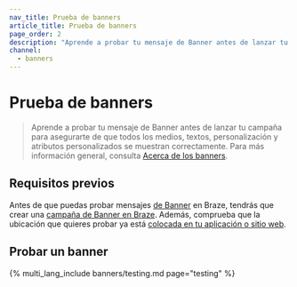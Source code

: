 ```yaml
---
nav_title: Prueba de banners
article_title: Prueba de banners
page_order: 2
description: "Aprende a probar tu mensaje de Banner antes de lanzar tu campaña para asegurarte de que todos los medios, textos, personalización y atributos personalizados se muestran correctamente."
channel:
  - banners
---
```


# Prueba de banners

> Aprende a probar tu mensaje de Banner antes de lanzar tu campaña para asegurarte de que todos los medios, textos, personalización y atributos personalizados se muestran correctamente. Para más información general, consulta [Acerca de los banners]({{site.baseurl}}/user_guide/message_building_by_channel/banners).

## Requisitos previos

Antes de que puedas probar mensajes [de Banner]({{site.baseurl}}/user_guide/message_building_by_channel/banners/creating_campaigns/) en Braze, tendrás que crear una [campaña de Banner en Braze]({{site.baseurl}}/user_guide/message_building_by_channel/banners/creating_campaigns/). Además, comprueba que la ubicación que quieres probar ya está [colocada en tu aplicación o sitio web]({{site.baseurl}}/developer_guide/banners/placements). 

## Probar un banner

{% multi_lang_include banners/testing.md page="testing" %}
